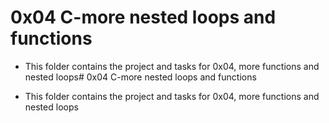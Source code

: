 # 0x04 C-more nested loops and functions

* This folder contains the project and tasks for 0x04, more functions and nested loops# 0x04 C-more nested loops and functions


* This folder contains the project and tasks for 0x04, more functions and nested loops
